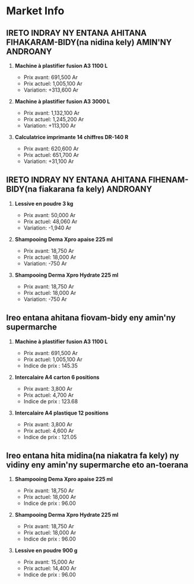 # Market Info

## IRETO INDRAY NY ENTANA AHITANA FIHAKARAM-BIDY(na nidina kely) AMIN'NY ANDROANY

1. **Machine à plastifier fusion A3 1100 L**
   - Prix avant: 691,500 Ar
   - Prix actuel: 1,005,100 Ar
   - Variation: +313,600 Ar

2. **Machine à plastifier fusion A3 3000 L**
   - Prix avant: 1,132,100 Ar
   - Prix actuel: 1,245,200 Ar
   - Variation: +113,100 Ar

3. **Calculatrice imprimante 14 chiffres DR-140 R**
   - Prix avant: 620,600 Ar
   - Prix actuel: 651,700 Ar
   - Variation: +31,100 Ar

## IRETO INDRAY NY ENTANA AHITANA FIHENAM-BIDY(na fiakarana fa kely) ANDROANY

1. **Lessive en poudre 3 kg**
   - Prix avant: 50,000 Ar
   - Prix actuel: 48,060 Ar
   - Variation: -1,940 Ar

2. **Shampooing Dema Xpro apaise 225 ml**
   - Prix avant: 18,750 Ar
   - Prix actuel: 18,000 Ar
   - Variation: -750 Ar

3. **Shampooing Derma Xpro Hydrate 225 ml**
   - Prix avant: 18,750 Ar
   - Prix actuel: 18,000 Ar
   - Variation: -750 Ar

## Ireo entana ahitana fiovam-bidy eny amin'ny supermarche

1. **Machine à plastifier fusion A3 1100 L**
   - Prix avant: 691,500 Ar
   - Prix actuel: 1,005,100 Ar
   - Indice de prix : 145.35

2. **Intercalaire A4 carton 6 positions**
   - Prix avant: 3,800 Ar
   - Prix actuel: 4,700 Ar
   - Indice de prix : 123.68

3. **Intercalaire A4 plastique 12 positions**
   - Prix avant: 3,800 Ar
   - Prix actuel: 4,600 Ar
   - Indice de prix : 121.05

## Ireo entana hita midina(na niakatra fa kely) ny vidiny eny amin'ny supermarche eto an-toerana

1. **Shampooing Dema Xpro apaise 225 ml**
   - Prix avant: 18,750 Ar
   - Prix actuel: 18,000 Ar
   - Indice de prix : 96.00

2. **Shampooing Derma Xpro Hydrate 225 ml**
   - Prix avant: 18,750 Ar
   - Prix actuel: 18,000 Ar
   - Indice de prix : 96.00

3. **Lessive en poudre 900 g**
   - Prix avant: 15,000 Ar
   - Prix actuel: 14,400 Ar
   - Indice de prix : 96.00

